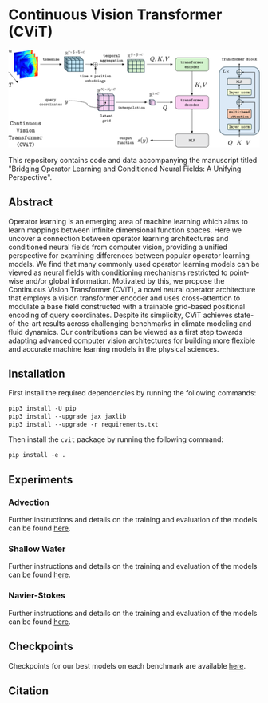# Continuous Vision Transformer (CViT)


![master_figure-2](figures/cvit_arch.png)

This repository contains code and data accompanying the manuscript titled "Bridging Operator Learning and Conditioned Neural Fields: A Unifying Perspective".

## Abstract

Operator learning is an emerging area of machine learning which aims to learn mappings between infinite dimensional function spaces. Here we uncover a connection between operator learning architectures and conditioned neural fields from computer vision, providing a unified perspective for examining differences between popular operator learning models. We find that many commonly used operator learning models can be viewed as neural fields with conditioning mechanisms restricted to point-wise and/or global information. Motivated by this, we propose the Continuous Vision Transformer (CViT), a novel neural operator architecture that employs a vision transformer encoder and uses cross-attention to modulate a base field constructed with a trainable grid-based positional encoding of query coordinates. Despite its simplicity, CViT achieves state-of-the-art results across challenging benchmarks in climate modeling and fluid dynamics. Our contributions can be viewed as a first step towards adapting advanced computer vision architectures for building more flexible and accurate machine learning models in the physical sciences.


## Installation

First install the required dependencies by running the following commands:

```
pip3 install -U pip
pip3 install --upgrade jax jaxlib
pip3 install --upgrade -r requirements.txt
```

Then install the `cvit` package by running the following command:

```
pip install -e .
```


## Experiments

### Advection 

Further instructions and details on the training and evaluation of the models can be found [here](./adv/README.md).

### Shallow Water 

Further instructions and details on the training and evaluation of the models can be found [here](./swe/README.md).

### Navier-Stokes 

Further instructions and details on the training and evaluation of the models can be found [here](./ns/README.md).



## Checkpoints

Checkpoints for our best models on each benchmark are available [here](https://drive.google.com/drive/folders/1XcyzV8yEx0xu_fT6QbRTccIytP0hyNft?usp=sharing).


## Citation





